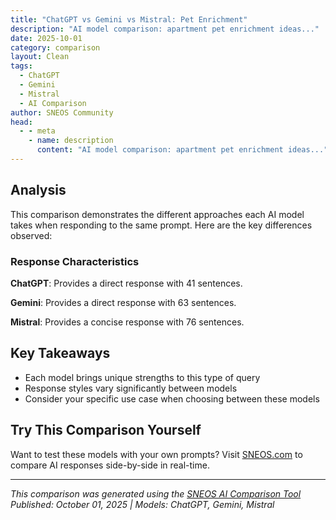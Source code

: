 ```yaml
---
title: "ChatGPT vs Gemini vs Mistral: Pet Enrichment"
description: "AI model comparison: apartment pet enrichment ideas..."
date: 2025-10-01
category: comparison
layout: Clean
tags:
  - ChatGPT
  - Gemini
  - Mistral
  - AI Comparison
author: SNEOS Community
head:
  - - meta
    - name: description
      content: "AI model comparison: apartment pet enrichment ideas..."
---
```


<ChatComparison
  title="ChatGPT vs Gemini vs Mistral: Pet Enrichment"
  prompt="apartment pet enrichment ideas"
  :responses='{
    "ChatGPT": "Certainly! Here are some great pet enrichment ideas specifically tailored for apartment living:\n\n### For Cats:\n1. **Vertical Spaces**: Install cat shelves or a tall cat tree to let your cat climb and explore vertically.\n2. **Interactive Toys**: Use puzzle feeders, laser pointers, and automated toys to stimulate hunting instincts.\n3. **Window Perches**: Create a comfy spot by a window where your cat can watch birds and outside activity.\n4. **Hide and Seek**: Provide boxes, tunnels, or paper bags for your cat to explore and hide in.\n5. **Catnip and Scratchers**: Offer scratching posts and catnip toys to encourage play and scratching behavior.\n6. **Rotate Toys**: Swap out toys regularly to keep your cat interested and prevent boredom.\n\n### For Dogs:\n1. **Interactive Feeders**: Use treat-dispensing toys or puzzle feeders to keep your dog mentally stimulated during meals.\n2. **Short Training Sessions**: Practice tricks or obedience commands to engage their mind and strengthen your bond.\n3. **Scent Games**: Hide treats around the apartment for your dog to find using their nose.\n4. **Chew Toys**: Provide a variety of safe chew toys to satisfy chewing needs.\n5. **Indoor Fetch or Tug-of-War**: Use soft toys for interactive play to burn energy indoors.\n6. **Scheduled Walks and Outings**: Regular walks and visits to parks are essential for physical and mental stimulation.\n\n### For Small Pets (Rabbits, Guinea Pigs, etc.):\n1. **Tunnels and Hideouts**: Provide cardboard tubes, boxes, and small pet tunnels to encourage exploration.\n2. **Chew Toys**: Safe wooden or hay-based chew toys help keep teeth healthy.\n3. **Foraging Opportunities**: Scatter food or treats in hay or around their enclosure for natural foraging behavior.\n4. **Rotate Enrichment Items**: Introduce new toys or rearrange the enclosure regularly to keep things interesting.\n5. **Interactive Time**: Spend time handling and playing with your pet outside the enclosure safely.\n\n### General Tips:\n- **Safe Space**: Ensure your pet has a quiet, comfortable retreat.\n- **Routine**: Maintain a balanced daily routine that includes play, feeding, and rest.\n- **Social Interaction**: Spend quality time with your pet to prevent loneliness.\n- **Variety**: Regularly change toys and activities to keep your pet curious and happy.\n\nIf you tell me what kind of pet you have, I can suggest more specific enrichment ideas!",
    "Gemini": "Living in an apartment with a pet requires creativity to keep them happy and stimulated. Here are some enrichment ideas, categorized for easier browsing:\n\n**I. Foraging and Feeding Enrichment:**\n\n*   **Puzzle Feeders:** These come in various levels of difficulty. Start with simpler ones and gradually increase the challenge. Examples include:\n    *   **Slow Feeder Bowls:** Great for dogs that eat too fast, preventing bloat.\n    *   **Snuffle Mats:** Hide kibble or treats in the fabric for your pet to sniff out.\n    *   **Interactive Toys:**  Roll-around treat dispensers, balls with holes, or puzzles that require manipulation to release food.\n    *   **DIY:** Use cardboard boxes, toilet paper rolls, and other recyclables to create simple foraging puzzles.\n\n*   **Scatter Feeding:** Instead of using a bowl, scatter kibble around the apartment (on the floor, on furniture, under blankets - be mindful of what your pet can safely access).\n\n*   **Food-Dispensing Toys:** These toys release small amounts of food as your pet plays with them.\n\n*   **Hanging Vegetable Skewers (for birds \u0026 small animals):** Thread veggies and fruits onto a skewer and hang it in their cage.\n\n*   **Hide Treats:** Hide small treats around the apartment for your pet to find.\n\n**II. Environmental Enrichment:**\n\n*   **Vertical Space (especially for cats):**\n    *   **Cat Trees:**  A multi-tiered cat tree provides climbing, scratching, and perching opportunities.\n    *   **Shelves:** Install shelves at different heights for your cat to jump and explore.\n    *   **Window Perches:** A comfortable spot for your cat to watch the world outside.\n    *   **Hammocks:**  Hang a hammock from a chair or cat tree for a cozy napping spot.\n\n*   **Window Views:**\n    *   **Keep windows clean:** A clear view is more stimulating.\n    *   **Bird Feeders (outside the window):**  Entertain your cat with a view of birds (make sure the feeder is secure and won\u0027t attract unwanted pests to your building).\n\n*   **Designated Digging Area (for dogs \u0026 rabbits):**\n    *   **Digging Box:** Fill a sturdy box with sand, shredded paper, or fabric scraps for digging.  Supervise initially to ensure they don\u0027t eat the contents.\n\n*   **Variety of Textures:** Provide different textures for your pet to interact with, such as:\n    *   **Scratching posts (various types for cats):**  Vertical, horizontal, angled, sisal, cardboard, carpet.\n    *   **Different types of bedding:** Soft blankets, plush beds, cooling mats.\n    *   **Rugs or mats:** Different textures can be interesting to walk on.\n\n*   **Rotate Toys:** Keep toys interesting by rotating them regularly.\n\n*   **Safe Plants:** Add pet-safe plants to your apartment.  Research thoroughly to ensure they aren\u0027t toxic.  Consider cat grass or wheatgrass.\n\n**III. Social Enrichment:**\n\n*   **Playtime:**\n    *   **Interactive Toys:**  Engage in interactive play with your pet, such as:\n        *   **Laser pointers (for cats - use responsibly and avoid shining in their eyes):**\n        *   **Feather wands (for cats):**\n        *   **Fetch (for dogs):**  Use soft toys to avoid damaging furniture.\n        *   **Tug-of-war (for dogs):**\n    *   **Training Sessions:**  Even short training sessions can be mentally stimulating and strengthen your bond.\n\n*   **Grooming:**  Regular grooming can be a relaxing and bonding experience.\n\n*   **Background Noise:**\n    *   **Calming Music:**  Play calming music specifically designed for pets.\n    *   **Nature Sounds:**  Play nature sounds to create a more relaxing environment.\n    *   **TV or Radio:**  Leave the TV or radio on at a low volume when you\u0027re not home to provide some background noise.  Be mindful of the content and choose something relaxing.\n\n*   **Pet-Friendly Socialization:**\n    *   **Dog Parks (if appropriate for your dog):**  A safe and supervised environment for dogs to socialize.\n    *   **Playdates:**  Arrange playdates with other pets (if your pet is social and you know the other pet well).\n    *   **Visit Pet-Friendly Stores:**  Take your dog to pet-friendly stores (always keep them on a leash).\n\n**IV. Sensory Enrichment:**\n\n*   **Scent Enrichment:**\n    *   **Catnip (for cats):**  Catnip can provide a burst of energy and excitement.\n    *   **Pheromone Diffusers:**  Use pheromone diffusers to help reduce anxiety and stress (especially for cats).\n    *   **Herbs:**  Offer your pet a variety of safe herbs to sniff (e.g., lavender, chamomile).  Do your research to ensure the herbs are safe for your specific pet.\n    *   **Scent Games:**  Hide treats or toys and have your pet use their nose to find them.\n\n*   **Auditory Enrichment:**\n    *   **Puzzle Toys with Sounds:** Choose puzzle toys that make interesting sounds when manipulated.\n\n*   **Taste Enrichment:**\n    *   **Frozen Treats:**  Freeze pet-safe broth, yogurt, or fruit purees in ice cube trays for a refreshing treat.\n    *   **Homemade Treats:**  Make your own healthy and delicious treats for your pet.\n\n**V. Apartment-Specific Considerations:**\n\n*   **Noise:**  Be mindful of noise levels, especially if you have thin walls.  Avoid toys that are excessively noisy and train your dog to bark less.\n*   **Space:**  Maximize the use of vertical space.  Choose toys and activities that are appropriate for the size of your apartment.\n*   **Cleanliness:**  Regularly clean your pet\u0027s space and toys to prevent odors and maintain hygiene.\n*   **Landlord Restrictions:**  Be aware of any pet-related restrictions in your lease agreement.\n*   **Emergency Preparedness:** Have a pet emergency plan in place, including a pet carrier, food, water, and medication.\n\n**Important Notes:**\n\n*   **Safety First:** Always supervise your pet with new toys and activities to ensure they are safe.\n*   **Individual Needs:**  Pay attention to your pet\u0027s individual preferences and adjust enrichment activities accordingly.\n*   **Variety is Key:**  Mix things up to keep your pet engaged and prevent boredom.\n*   **Consult with Your Veterinarian:**  If you have any concerns about your pet\u0027s behavior or well-being, consult with your veterinarian.\n\nBy providing a stimulating and enriching environment, you can help your pet thrive in your apartment home!\n",
    "Mistral": "Creating an enriching environment for pets in an apartment can be both fun and beneficial for their well-being. Here are some ideas to keep your pets engaged and happy:\n\n### For Dogs:\n1. **Interactive Toys**: Puzzle toys that dispense treats can keep your dog mentally stimulated.\n2. **Snuffle Mats**: These mats encourage your dog to use their nose to find hidden treats.\n3. **Tug-of-War Toys**: Soft rope toys can be a great way to engage in playful tug-of-war.\n4. **Doggy Playdates**: Arrange playdates with other dogs in your building or neighborhood.\n5. **Indoor Agility Course**: Set up a small agility course using household items like hula hoops, chairs, and blankets.\n6. **Training Sessions**: Short training sessions can be both mentally and physically stimulating.\n7. **Window Perch**: Create a safe spot by the window where your dog can watch the world go by.\n8. **Doggy TV**: Some dogs enjoy watching TV, especially if it\u0027s a channel with animal content.\n\n### For Cats:\n1. **Cat Trees**: Provide vertical space with cat trees or wall-mounted shelves.\n2. **Interactive Feeders**: Use puzzle feeders to make mealtime more engaging.\n3. **Laser Pointers**: A simple laser pointer can provide hours of fun.\n4. **Catnip Toys**: Toys filled with catnip can be a great source of entertainment.\n5. **Window Perches**: Cats love to watch birds and other outdoor activities.\n6. **Scratching Posts**: Ensure they have plenty of scratching posts to keep their claws healthy.\n7. **Hide and Seek**: Create hiding spots with boxes or tunnels.\n8. **Bird Feeder**: Place a bird feeder outside a window where your cat can watch.\n\n### For Small Pets (Rabbits, Hamsters, Guinea Pigs):\n1. **Tunnels and Tubes**: Provide tunnels and tubes for them to explore.\n2. **Chewing Toys**: Offer safe chewing toys to keep their teeth healthy.\n3. **Foraging Toys**: Hide treats in toys to encourage natural foraging behavior.\n4. **Exercise Wheels**: Ensure they have a safe exercise wheel.\n5. **Playpens**: Set up a playpen with different textures and toys.\n6. **Hiding Spots**: Provide small boxes or houses where they can hide.\n7. **Fresh Vegetables**: Offer a variety of fresh vegetables to keep their diet interesting.\n8. **Interactive Toys**: Toys that make noise or move can be very engaging.\n\n### For Birds:\n1. **Foraging Toys**: Hide treats in toys to encourage natural foraging behavior.\n2. **Swings and Perches**: Provide a variety of swings and perches.\n3. **Mirrors**: Some birds enjoy looking at themselves in mirrors.\n4. **Bells and Whistles**: Toys that make noise can be very engaging.\n5. **Fresh Fruits and Vegetables**: Offer a variety of fresh fruits and vegetables.\n6. **Interactive Feeders**: Use feeders that require some effort to get the food out.\n7. **Play Gyms**: Set up a play gym with different toys and perches.\n8. **Music**: Some birds enjoy listening to music or nature sounds.\n\n### General Tips:\n1. **Rotate Toys**: Regularly rotate toys to keep them interesting.\n2. **Quality Time**: Spend quality time with your pet, engaging in activities they enjoy.\n3. **Outdoor Time**: If possible, take your pet for walks or provide a safe outdoor space.\n4. **Socialization**: Ensure your pet has opportunities to socialize with other animals and people.\n5. **Health Checks**: Regular vet check-ups to ensure your pet is healthy and happy.\n\nBy incorporating these ideas, you can create a stimulating and enjoyable environment for your pet, even in a small apartment."
  }'
  published-date="17:02"
/>

## Analysis

This comparison demonstrates the different approaches each AI model takes when responding to the same prompt. Here are the key differences observed:

### Response Characteristics

**ChatGPT**: Provides a direct response with 41 sentences. 

**Gemini**: Provides a direct response with 63 sentences. 

**Mistral**: Provides a concise response with 76 sentences. 

## Key Takeaways

- Each model brings unique strengths to this type of query
- Response styles vary significantly between models
- Consider your specific use case when choosing between these models

## Try This Comparison Yourself

Want to test these models with your own prompts? Visit [SNEOS.com](https://sneos.com) to compare AI responses side-by-side in real-time.

---

*This comparison was generated using the [SNEOS AI Comparison Tool](https://sneos.com)*
*Published: October 01, 2025 | Models: ChatGPT, Gemini, Mistral*
